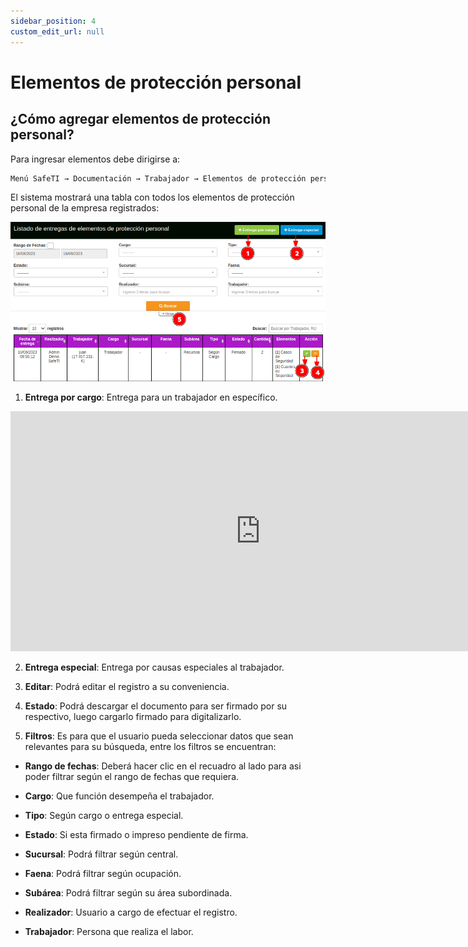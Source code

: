 ```yaml
---
sidebar_position: 4
custom_edit_url: null
---
```

# Elementos de protección personal
## ¿Cómo agregar elementos de protección personal?
Para ingresar elementos debe dirigirse a:

<div align="center">

```bash
Menú SafeTI → Documentación → Trabajador → Elementos de protección personal
```
</div>

El sistema mostrará una tabla con todos los elementos de protección personal de la empresa registrados:

<div align="center">

![inicio](/img/img_manual/img_documentacion/2023-08-16_10-23.png)
</div>

1. **Entrega por cargo**: Entrega para un trabajador en específico.

<div align="center">

<iframe width="800" height="384" src="https://www.youtube.com/embed/jlUwR-xV2aU" title="YouTube video player" frameborder="0" allow="accelerometer; autoplay; clipboard-write; encrypted-media; gyroscope; picture-in-picture; web-share" allowfullscreen></iframe>

</div>

2. **Entrega especial**: Entrega por causas especiales al trabajador.

3. **Editar**: Podrá editar el registro a su conveniencia.

4. **Estado**: Podrá descargar el documento para ser firmado por su respectivo, luego cargarlo firmado para digitalizarlo.

5. **Filtros**: Es para que el usuario pueda seleccionar datos que sean relevantes para su búsqueda, entre los filtros se encuentran:

* **Rango de fechas**: Deberá hacer clic en el recuadro al lado para asi poder filtrar según el rango de fechas que requiera.

* **Cargo**: Que función desempeña el trabajador.

* **Tipo**: Según cargo o entrega especial.

* **Estado**: Si esta firmado o impreso pendiente de firma.

* **Sucursal**: Podrá filtrar según central.

* **Faena**: Podrá filtrar según ocupación.

* **Subárea**: Podrá filtrar según su área subordinada.

* **Realizador**: Usuario a cargo de efectuar el registro.

* **Trabajador**: Persona que realiza el labor.













